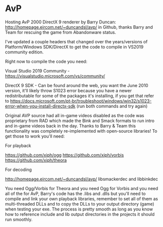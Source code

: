 # AvP

Hosting AvP 2000 DirectX 9 renderer by Barry Duncan: http://homepage.eircom.net/~duncandsl/avp/ in Github, thanks Barry and Team for rescuing the game from Abandonware status.

I've updated a couple headers that changed over the years/versions of Platform/Windows SDK/DirectX to get the code to compile in VS2019 community edition. 

Right now to compile the code you need:

Visual Studio 2019 Community - https://visualstudio.microsoft.com/vs/community/

DirectX 9 SDK - Can be found around the web, you want the June 2010 version, it'll likely throw S1023 error because you have a newer redistributable for some of the packages it's installing, if you get that refer to https://docs.microsoft.com/pt-br/troubleshoot/windows/win32/s1023-error-when-you-install-directx-sdk (run both commands and try again)

Original AVP source had all in-game videos disabled as the code was proprietary from RAD which made the Bink and Smack formats to run intro and in-game videos back in the day. Thanks to Barry & Team this functionality was completely re-implemented with open-source libraries! To get those to work you'll need:

For playback

https://github.com/xiph/ogg
https://github.com/xiph/vorbis
https://github.com/xiph/theora

For decoding 

http://homepage.eircom.net/~duncandsl/avp/ libsmackerdec and libbinkdec 

You need Ogg/Vorbis for Theora and you need Ogg for Vorbis and you need all of the for AvP, Barry's code has the .libs and .dlls but you'll need to compile and link your own playback libraries, remember to set all of them as multi-threaded DLLs and to copy the DLLs to your output directory (game) when testing your exe. The process is pretty smooth as long as you know how to reference include and lib output directories in the projects it should run smoothly. 
